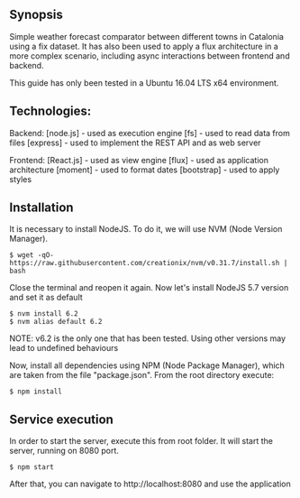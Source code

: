 ## Synopsis

Simple weather forecast comparator between different towns in Catalonia using a fix dataset. It has also been used to apply a flux architecture in a more complex scenario, including async interactions between frontend and backend.

This guide has only been tested in a Ubuntu 16.04 LTS x64 environment.

## Technologies:
  
Backend:
  [node.js] - used as execution engine
  [fs] - used to read data from files
  [express] - used to implement the REST API and as web server

Frontend:
  [React.js] - used as view engine
  [flux] - used as application architecture
  [moment] - used to format dates
  [bootstrap] - used to apply styles

## Installation

It is necessary to install NodeJS. To do it, we will use NVM (Node Version Manager).

    $ wget -qO- https://raw.githubusercontent.com/creationix/nvm/v0.31.7/install.sh | bash

Close the terminal and reopen it again. Now let's install NodeJS 5.7 version and set it as default
    
    $ nvm install 6.2
    $ nvm alias default 6.2

NOTE: v6.2 is the only one that has been tested. Using other versions may lead to undefined behaviours

Now, install all dependencies using NPM (Node Package Manager), which are taken from the file "package.json". From the root directory execute:

    $ npm install

## Service execution

In order to start the server, execute this from root folder. It will start the server, running on 8080 port.

    $ npm start

After that, you can navigate to http://localhost:8080 and use the application
